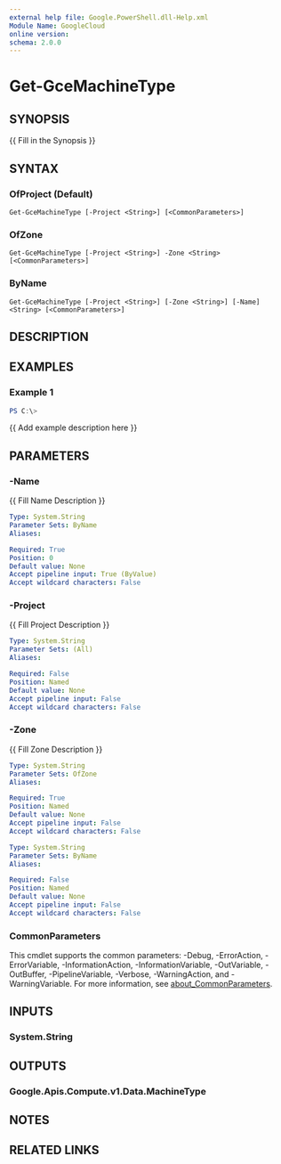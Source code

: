 ```yaml
---
external help file: Google.PowerShell.dll-Help.xml
Module Name: GoogleCloud
online version:
schema: 2.0.0
---
```


# Get-GceMachineType

## SYNOPSIS
{{ Fill in the Synopsis }}

## SYNTAX

### OfProject (Default)
```
Get-GceMachineType [-Project <String>] [<CommonParameters>]
```

### OfZone
```
Get-GceMachineType [-Project <String>] -Zone <String> [<CommonParameters>]
```

### ByName
```
Get-GceMachineType [-Project <String>] [-Zone <String>] [-Name] <String> [<CommonParameters>]
```

## DESCRIPTION


## EXAMPLES

### Example 1
```powershell
PS C:\> 
```

{{ Add example description here }}

## PARAMETERS

### -Name
{{ Fill Name Description }}

```yaml
Type: System.String
Parameter Sets: ByName
Aliases:

Required: True
Position: 0
Default value: None
Accept pipeline input: True (ByValue)
Accept wildcard characters: False
```

### -Project
{{ Fill Project Description }}

```yaml
Type: System.String
Parameter Sets: (All)
Aliases:

Required: False
Position: Named
Default value: None
Accept pipeline input: False
Accept wildcard characters: False
```

### -Zone
{{ Fill Zone Description }}

```yaml
Type: System.String
Parameter Sets: OfZone
Aliases:

Required: True
Position: Named
Default value: None
Accept pipeline input: False
Accept wildcard characters: False
```

```yaml
Type: System.String
Parameter Sets: ByName
Aliases:

Required: False
Position: Named
Default value: None
Accept pipeline input: False
Accept wildcard characters: False
```

### CommonParameters
This cmdlet supports the common parameters: -Debug, -ErrorAction, -ErrorVariable, -InformationAction, -InformationVariable, -OutVariable, -OutBuffer, -PipelineVariable, -Verbose, -WarningAction, and -WarningVariable. For more information, see [about_CommonParameters](http://go.microsoft.com/fwlink/?LinkID=113216).

## INPUTS

### System.String

## OUTPUTS

### Google.Apis.Compute.v1.Data.MachineType

## NOTES

## RELATED LINKS
